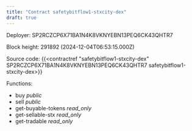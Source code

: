 ```yaml
---
title: "Contract safetybitflow1-stxcity-dex"
draft: true
---
```

Deployer: SP2RCZCP6X71BA1N4K8VKNYEBN13PEQ6CK43QHTR7


 



Block height: 291892 (2024-12-04T06:53:15.000Z)

Source code: {{<contractref "safetybitflow1-stxcity-dex" SP2RCZCP6X71BA1N4K8VKNYEBN13PEQ6CK43QHTR7 safetybitflow1-stxcity-dex>}}

Functions:

* buy _public_
* sell _public_
* get-buyable-tokens _read_only_
* get-sellable-stx _read_only_
* get-tradable _read_only_
